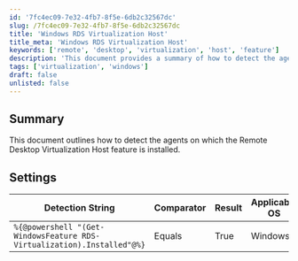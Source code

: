 ```yaml
---
id: '7fc4ec09-7e32-4fb7-8f5e-6db2c32567dc'
slug: /7fc4ec09-7e32-4fb7-8f5e-6db2c32567dc
title: 'Windows RDS Virtualization Host'
title_meta: 'Windows RDS Virtualization Host'
keywords: ['remote', 'desktop', 'virtualization', 'host', 'feature']
description: 'This document provides a summary of how to detect the agents on which the Remote Desktop Virtualization Host feature is installed using PowerShell. It includes settings and detection strings relevant for Windows operating systems.'
tags: ['virtualization', 'windows']
draft: false
unlisted: false
---
```


## Summary

This document outlines how to detect the agents on which the Remote Desktop Virtualization Host feature is installed.

## Settings

| Detection String                                      | Comparator | Result | Applicable OS |
|------------------------------------------------------|------------|--------|----------------|
| `%{@powershell "(Get-WindowsFeature RDS-Virtualization).Installed"@%}` | Equals     | True   | Windows        |
